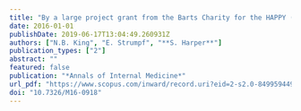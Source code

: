 ```yaml
---
title: "By a large project grant from the Barts Charity for the HAPPY (Heart Attack Prevention Programme for You) London study (reference number 437/1412)."
date: 2016-01-01
publishDate: 2019-06-17T13:04:49.260931Z
authors: ["N.B. King", "E. Strumpf", "**S. Harper**"]
publication_types: ["2"]
abstract: ""
featured: false
publication: "*Annals of Internal Medicine*"
url_pdf: "https://www.scopus.com/inward/record.uri?eid=2-s2.0-84995944992&doi=10.7326%2fM16-0918&partnerID=40&md5=a367fc66ec686ea20c35509070dc6d15"
doi: "10.7326/M16-0918"
---
```


